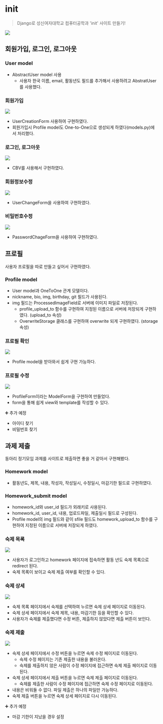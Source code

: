 # init
> Django로 성신여자대학교 컴퓨터공학과 'init' 사이트 만들기! 

![](https://images.velog.io/images/hyeinisfree/post/8b68ce0c-804a-4570-bf84-4f5fb5d7a21e/%EC%8A%A4%ED%81%AC%EB%A6%B0%EC%83%B7%202021-04-17%20%EC%98%A4%ED%9B%84%2010.13.03.png)

## 회원가입, 로그인, 로그아웃

### User model

- AbstractUser model 사용
    - 사용자 한국 이름, email, 활동년도 필드를 추가해서 사용하려고 AbstratUser를 사용했다.

### 회원가입

![](https://images.velog.io/images/hyeinisfree/post/ec73d132-5bee-4803-ad18-57e697950fd0/%EC%8A%A4%ED%81%AC%EB%A6%B0%EC%83%B7%202021-04-17%20%EC%98%A4%ED%9B%84%2010.14.15.png)

- UserCreationForm 사용하여 구현하였다.
- 회원가입시 Profile model도 One-to-One으로 생성되게 하였다(models.py)에서 처리했다.

### 로그인, 로그아웃

![](https://images.velog.io/images/hyeinisfree/post/83e7426b-b38c-4eba-8c36-0ee064b18f96/%EC%8A%A4%ED%81%AC%EB%A6%B0%EC%83%B7%202021-04-17%20%EC%98%A4%ED%9B%84%2010.14.43.png)

- CBV를 사용해서 구현하였다.

### 회원정보수정

![](https://images.velog.io/images/hyeinisfree/post/dcc156ba-b95d-457e-87e7-d3f282cfdd19/%EC%8A%A4%ED%81%AC%EB%A6%B0%EC%83%B7%202021-04-17%20%EC%98%A4%ED%9B%84%2010.15.16.png)

- UserChangeForm을 사용하여 구현하였다.

### 비밀번호수정

![](https://images.velog.io/images/hyeinisfree/post/51fe7e3f-44ae-4be1-b5ab-6ecd2847fb5e/%EC%8A%A4%ED%81%AC%EB%A6%B0%EC%83%B7%202021-04-17%20%EC%98%A4%ED%9B%84%2010.15.23.png)

- PasswordChageForm을 사용하여 구현하였다.

## 프로필

사용자 프로필을 따로 만들고 싶어서 구현하였다. 

### Profile model

- User model과 OneToOne 관계 모델이다.
- nickname, bio, img, birthday, git 필드가 사용된다.
- img 필드는 ProcessedImageField로 서버에 이미지 파일로 저장된다.
    - profile_upload_to 함수를 구현하여 지정된 이름으로 서버에 저장되게 구현하였다. (upload_to 속성)
    - OverwriteStorage 클래스를 구현하여 overwrite 되게 구현하였다. (storage 속성)

### 프로필 확인

![](https://images.velog.io/images/hyeinisfree/post/408ebb78-6ed0-40ce-ae4f-3babc4e83a6e/%EC%8A%A4%ED%81%AC%EB%A6%B0%EC%83%B7%202021-04-17%20%EC%98%A4%ED%9B%84%2010.15.42.png)

- Profile model을 받아와서 쉽게 구현 가능하다.

### 프로필 수정

![](https://images.velog.io/images/hyeinisfree/post/53c22531-ce4b-4ccb-8a41-e00cf64235fc/%EC%8A%A4%ED%81%AC%EB%A6%B0%EC%83%B7%202021-04-17%20%EC%98%A4%ED%9B%84%2010.15.57.png)

- ProfileForm이라는 ModelForm을 구현하여 만들었다.
- form을 통해 쉽게 view와 template를 작성할 수 있다.

➕ 추가 예정

- 아이디 찾기
- 비밀번호 찾기

## 과제 제출

동아리 정기모임 과제를 사이트로 제출하면 좋을 거 같아서 구현해봤다.

### Homework model

- 활동년도, 제목, 내용, 작성자, 작성일시, 수정일시, 마감기한 필드로 구현하였다.

### Homework_submit model

- homework_id와 user_id 필드가 외래키로 사용된다.
- homework_id, user_id, 내용, 업로드파일, 제출일시 필드로 구성된다.
- Profile model의 img 필드와 같이 sfile 필드도 homework_upload_to 함수를 구현하여 지정된 이름으로 서버에 저장되게 하였다.

### 숙제 목록

![](https://images.velog.io/images/hyeinisfree/post/086dc504-3a4d-4e77-b7bd-79dbfcc67ce1/%EC%8A%A4%ED%81%AC%EB%A6%B0%EC%83%B7%202021-04-17%20%EC%98%A4%ED%9B%84%2010.16.26.png)

- 사용자가 로그인하고 homework 페이지에 접속하면 활동 년도 숙제 목록으로 redirect 된다.
- 숙제 목록이 보이고 숙제 제출 여부를 확인할 수 있다.

### 숙제 상세

![](https://images.velog.io/images/hyeinisfree/post/f0f797d8-3edc-4f10-80a7-ba13bc5eab50/%EC%8A%A4%ED%81%AC%EB%A6%B0%EC%83%B7%202021-04-17%20%EC%98%A4%ED%9B%84%2010.16.50.png)

- 숙제 목록 페이지에서 숙제를 선택하여 누르면 숙제 상세 페이지로 이동된다.
- 숙제 상세 페이지에서 숙제 제목, 내용, 마감기한 등을 확인할 수 있다.
- 사용자가 숙제를 제출했다면 수정 버튼, 제출하지 않았다면 제출 버튼이 보인다.

### 숙제 제출

![](https://images.velog.io/images/hyeinisfree/post/412c6445-9446-45ec-ade7-e838ef794c89/%EC%8A%A4%ED%81%AC%EB%A6%B0%EC%83%B7%202021-04-17%20%EC%98%A4%ED%9B%84%2010.16.55.png)

- 숙제 상세 페이지에서 수정 버튼을 누르면 숙제 수정 페이지로 이동된다.
    - 숙제 수정 페이지는 기존 제출한 내용을 불러온다.
    - 숙제를 제출하지 않은 사람이 수정 페이지에 접근하면 숙제 제출 페이지로 이동된다.
- 숙제 상세 페이지에서 제출 버튼을 누르면 숙제 제출 페이지로 이동된다.
    - 숙제를 제출한 사람이 수정 페이지에 접근하면 숙제 수정 페이지로 이동된다.
- 내용은 비워둘 수 없다. 파일 제출은 하나의 파일만 가능하다.
- 숙제 제출 버튼을 누르면 숙제 상세 페이지로 다시 이동된다.

➕ 추가 예정

- 마감 기한이 지났을 경우 설정  
